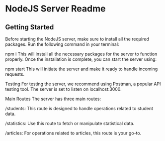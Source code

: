 # NodeJS Server Readme

## Getting Started

Before starting the NodeJS server, make sure to install all the required packages. Run the following command in your terminal:

npm i
This will install all the necessary packages for the server to function properly. Once the installation is complete, you can start the server using:

npm start
This will initiate the server and make it ready to handle incoming requests.

Testing
For testing the server, we recommend using Postman, a popular API testing tool. The server is set to listen on localhost:3000.

Main Routes
The server has three main routes:

/students: This route is designed to handle operations related to student data.

/statistics: Use this route to fetch or manipulate statistical data.

/articles: For operations related to articles, this route is your go-to.
